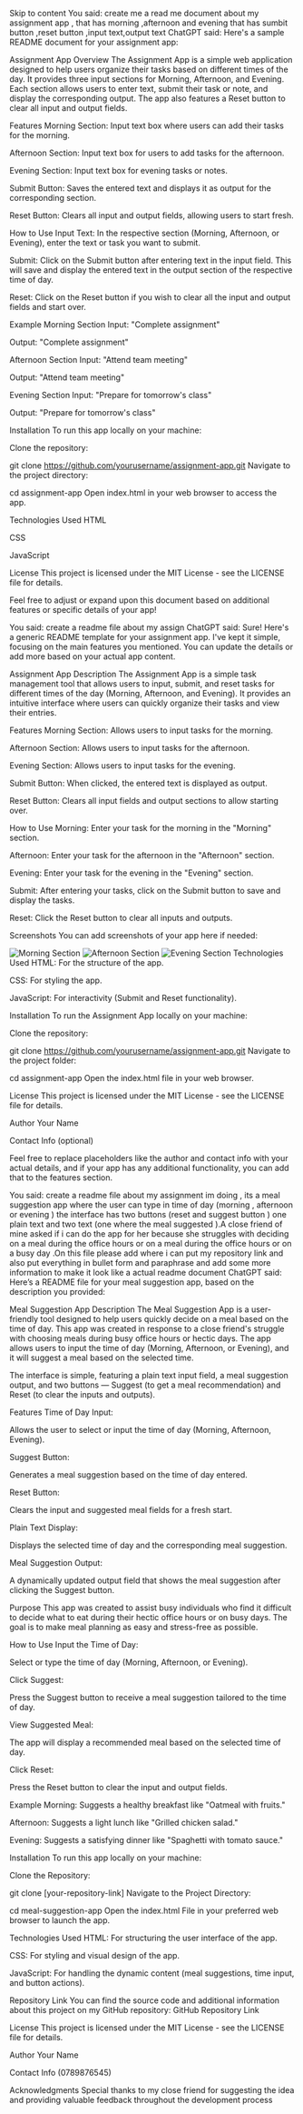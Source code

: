 Skip to content
You said:
create me a read me document about my assignment app , that has morning ,afternoon and evening that has sumbit button ,reset button ,input text,output text
ChatGPT said:
Here's a sample README document for your assignment app:

Assignment App
Overview
The Assignment App is a simple web application designed to help users organize their tasks based on different times of the day. It provides three input sections for Morning, Afternoon, and Evening. Each section allows users to enter text, submit their task or note, and display the corresponding output. The app also features a Reset button to clear all input and output fields.

Features
Morning Section: Input text box where users can add their tasks for the morning.

Afternoon Section: Input text box for users to add tasks for the afternoon.

Evening Section: Input text box for evening tasks or notes.

Submit Button: Saves the entered text and displays it as output for the corresponding section.

Reset Button: Clears all input and output fields, allowing users to start fresh.

How to Use
Input Text: In the respective section (Morning, Afternoon, or Evening), enter the text or task you want to submit.

Submit: Click on the Submit button after entering text in the input field. This will save and display the entered text in the output section of the respective time of day.

Reset: Click on the Reset button if you wish to clear all the input and output fields and start over.

Example
Morning Section
Input: "Complete assignment"

Output: "Complete assignment"

Afternoon Section
Input: "Attend team meeting"

Output: "Attend team meeting"

Evening Section
Input: "Prepare for tomorrow's class"

Output: "Prepare for tomorrow's class"

Installation
To run this app locally on your machine:

Clone the repository:

git clone https://github.com/yourusername/assignment-app.git
Navigate to the project directory:

cd assignment-app
Open index.html in your web browser to access the app.

Technologies Used
HTML

CSS

JavaScript

License
This project is licensed under the MIT License - see the LICENSE file for details.

Feel free to adjust or expand upon this document based on additional features or specific details of your app!

You said:
create a readme file about my assign
ChatGPT said:
Sure! Here's a generic README template for your assignment app. I've kept it simple, focusing on the main features you mentioned. You can update the details or add more based on your actual app content.

Assignment App
Description
The Assignment App is a simple task management tool that allows users to input, submit, and reset tasks for different times of the day (Morning, Afternoon, and Evening). It provides an intuitive interface where users can quickly organize their tasks and view their entries.

Features
Morning Section: Allows users to input tasks for the morning.

Afternoon Section: Allows users to input tasks for the afternoon.

Evening Section: Allows users to input tasks for the evening.

Submit Button: When clicked, the entered text is displayed as output.

Reset Button: Clears all input fields and output sections to allow starting over.

How to Use
Morning: Enter your task for the morning in the "Morning" section.

Afternoon: Enter your task for the afternoon in the "Afternoon" section.

Evening: Enter your task for the evening in the "Evening" section.

Submit: After entering your tasks, click on the Submit button to save and display the tasks.

Reset: Click the Reset button to clear all inputs and outputs.

Screenshots
You can add screenshots of your app here if needed:

![Morning Section](path_to_image)
![Afternoon Section](path_to_image)
![Evening Section](path_to_image)
Technologies Used
HTML: For the structure of the app.

CSS: For styling the app.

JavaScript: For interactivity (Submit and Reset functionality).

Installation
To run the Assignment App locally on your machine:

Clone the repository:

git clone https://github.com/yourusername/assignment-app.git
Navigate to the project folder:

cd assignment-app
Open the index.html file in your web browser.

License
This project is licensed under the MIT License - see the LICENSE file for details.

Author
Your Name

Contact Info (optional)

Feel free to replace placeholders like the author and contact info with your actual details, and if your app has any additional functionality, you can add that to the features section.

You said:
create a readme file about my assignment im doing , its a meal suggestion app where the user can type in time of day (morning , afternoon or evening ) the interface has two buttons (reset and suggest button ) one plain text and two text (one where the meal suggested ).A close friend of mine asked if i can do the app for her because she struggles with deciding on a meal during the office hours or on a meal during the office hours or on a busy day .On this file please add where i can put my repository link and also put everything in bullet form and paraphrase and add some more information to make it look like a actual readme document
ChatGPT said:
Here’s a README file for your meal suggestion app, based on the description you provided:

Meal Suggestion App
Description
The Meal Suggestion App is a user-friendly tool designed to help users quickly decide on a meal based on the time of day. This app was created in response to a close friend's struggle with choosing meals during busy office hours or hectic days. The app allows users to input the time of day (Morning, Afternoon, or Evening), and it will suggest a meal based on the selected time.

The interface is simple, featuring a plain text input field, a meal suggestion output, and two buttons — Suggest (to get a meal recommendation) and Reset (to clear the inputs and outputs).

Features
Time of Day Input:

Allows the user to select or input the time of day (Morning, Afternoon, Evening).

Suggest Button:

Generates a meal suggestion based on the time of day entered.

Reset Button:

Clears the input and suggested meal fields for a fresh start.

Plain Text Display:

Displays the selected time of day and the corresponding meal suggestion.

Meal Suggestion Output:

A dynamically updated output field that shows the meal suggestion after clicking the Suggest button.

Purpose
This app was created to assist busy individuals who find it difficult to decide what to eat during their hectic office hours or on busy days. The goal is to make meal planning as easy and stress-free as possible.

How to Use
Input the Time of Day:

Select or type the time of day (Morning, Afternoon, or Evening).

Click Suggest:

Press the Suggest button to receive a meal suggestion tailored to the time of day.

View Suggested Meal:

The app will display a recommended meal based on the selected time of day.

Click Reset:

Press the Reset button to clear the input and output fields.

Example
Morning: Suggests a healthy breakfast like "Oatmeal with fruits."

Afternoon: Suggests a light lunch like "Grilled chicken salad."

Evening: Suggests a satisfying dinner like "Spaghetti with tomato sauce."

Installation
To run this app locally on your machine:

Clone the Repository:

git clone [your-repository-link]
Navigate to the Project Directory:

cd meal-suggestion-app
Open the index.html File in your preferred web browser to launch the app.

Technologies Used
HTML: For structuring the user interface of the app.

CSS: For styling and visual design of the app.

JavaScript: For handling the dynamic content (meal suggestions, time input, and button actions).

Repository Link
You can find the source code and additional information about this project on my GitHub repository:
GitHub Repository Link

License
This project is licensed under the MIT License - see the LICENSE file for details.

Author
Your Name

Contact Info (0789876545)

Acknowledgments
Special thanks to my close friend for suggesting the idea and providing valuable feedback throughout the development process
